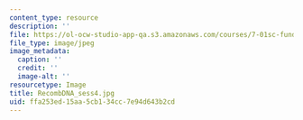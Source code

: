```yaml
---
content_type: resource
description: ''
file: https://ol-ocw-studio-app-qa.s3.amazonaws.com/courses/7-01sc-fundamentals-of-biology-fall-2011/ffa253ed15aa5cb134cc7e94d643b2cd_RecombDNA_sess4.jpg
file_type: image/jpeg
image_metadata:
  caption: ''
  credit: ''
  image-alt: ''
resourcetype: Image
title: RecombDNA_sess4.jpg
uid: ffa253ed-15aa-5cb1-34cc-7e94d643b2cd
---
```

